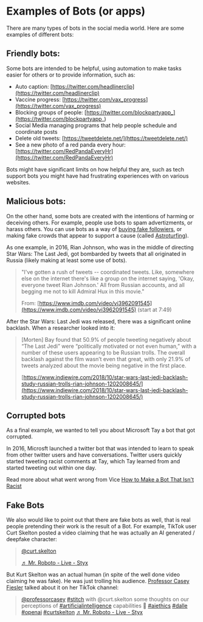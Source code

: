 # Examples of Bots (or apps)
There are many types of bots in the social media world. Here are some examples of different bots:

## Friendly bots:
Some bots are intended to be helpful, using automation to make tasks easier for others or to provide information, such as:
- Auto caption: [https://twitter.com/headlinerclip](https://twitter.com/headlinerclip)
- Vaccine progress: [https://twitter.com/vax_progress](https://twitter.com/vax_progress)
- Blocking groups of people: [https://twitter.com/blockpartyapp_](https://twitter.com/blockpartyapp_)
- Social Media managing programs that help people schedule and coordinate posts
- Delete old tweets: [https://tweetdelete.net/](https://tweetdelete.net/)
- See a new photo of a red panda every hour: [https://twitter.com/RedPandaEveryHr](https://twitter.com/RedPandaEveryHr)


Bots might have significant limits on how helpful they are, such as tech support bots you might have had frustrating experiences with on various websites.


## Malicious bots:
On the other hand, some bots are created with the intentions of harming or deceiving others. For example, people use bots to spam advertizments, or harass others. You can use bots as a way of [buying fake followiers](https://www.socialwick.com/tiktok/followers), or making fake crowds that appear to support a cause (called [Astroturfing](https://en.wikipedia.org/wiki/Astroturfing)).

As one example, in 2016, Rian Johnson, who was in the middle of directing Star Wars: The Last Jedi, got bombarded by tweets that all originated in Russia (likely making at least some use of bots).
>   "I've gotten a rush of tweets -- coordinated tweets. Like, somewhere else on the internet there's like a group on the internet saying, 'Okay, everyone tweet Rian Johnson.' All from Russian accounts, and all begging me not to kill Admiral Hux in this movie."
>
> From: [https://www.imdb.com/video/vi3962091545](https://www.imdb.com/video/vi3962091545) (start at 7:49)

After the Star Wars: Last Jedi was released, there was a significant online backlash. When a researcher looked into it:
> [Morten] Bay found that 50.9% of people tweeting negatively about “The Last Jedi” were “politically motivated or not even human,” with a number of these users appearing to be Russian trolls. The overall backlash against the film wasn’t even that great, with only 21.9% of tweets analyzed about the movie being negative in the first place.
>
> [https://www.indiewire.com/2018/10/star-wars-last-jedi-backlash-study-russian-trolls-rian-johnson-1202008645/](https://www.indiewire.com/2018/10/star-wars-last-jedi-backlash-study-russian-trolls-rian-johnson-1202008645/)

## Corrupted bots
As a final example, we wanted to tell you about Microsoft Tay a bot that got corrupted.

In 2016, Microsft launched a twitter bot that was intended to learn to speak from other twitter users and have conversations. Twitter users quickly started tweeting racist comments at Tay, which Tay learned from and started tweeting out within one day.

Read more about what went wrong from Vice [How to Make a Bot That Isn't Racist](https://www.vice.com/en_us/article/mg7g3y/how-to-make-a-not-racist-bot)


## Fake Bots
We also would like to point out that there are fake bots as well, that is real people pretending their work is the result of a Bot. For example, TikTok user Curt Skelton posted a video claiming that he was actually an AI generated / deepfake character:

<blockquote class="tiktok-embed" cite="https://www.tiktok.com/@curt.skelton/video/7135836562771758382" data-video-id="7135836562771758382" style="max-width: 605px;min-width: 325px;" > <section> <a target="_blank" title="@curt.skelton" href="https://www.tiktok.com/@curt.skelton?refer=embed">@curt.skelton</a> <p></p> <a target="_blank" title="♬ Mr. Roboto - Live - Styx" href="https://www.tiktok.com/music/Mr-Roboto-Live-7006146083274295298?refer=embed">♬ Mr. Roboto - Live - Styx</a> </section> </blockquote> <script async src="https://www.tiktok.com/embed.js"></script>

But Kurt Skelton was an actual human (in spite of the well done video claiming he was fake). He was just trolling his audience. [Professor Casey Fiesler](https://caseyfiesler.com/) talked about it on her TikTok channel:

<blockquote class="tiktok-embed" cite="https://www.tiktok.com/@professorcasey/video/7136618141198667054" data-video-id="7136618141198667054" style="max-width: 605px;min-width: 325px;" > <section> <a target="_blank" title="@professorcasey" href="https://www.tiktok.com/@professorcasey?refer=embed">@professorcasey</a> <a title="stitch" target="_blank" href="https://www.tiktok.com/tag/stitch?refer=embed">#stitch</a> with @curt.skelton some thoughts on our perceptions of <a title="artificialintelligence" target="_blank" href="https://www.tiktok.com/tag/artificialintelligence?refer=embed">#artificialintelligence</a> capabilities 🤖 <a title="aiethics" target="_blank" href="https://www.tiktok.com/tag/aiethics?refer=embed">#aiethics</a> <a title="dalle" target="_blank" href="https://www.tiktok.com/tag/dalle?refer=embed">#dalle</a> <a title="openai" target="_blank" href="https://www.tiktok.com/tag/openai?refer=embed">#openai</a> <a title="curtskelton" target="_blank" href="https://www.tiktok.com/tag/curtskelton?refer=embed">#curtskelton</a> <a target="_blank" title="♬ Mr. Roboto - Live - Styx" href="https://www.tiktok.com/music/Mr-Roboto-Live-7006146083274295298?refer=embed">♬ Mr. Roboto - Live - Styx</a> </section> </blockquote> <script async src="https://www.tiktok.com/embed.js"></script>